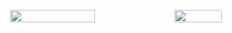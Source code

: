 
<a href="https://linktr.ee/sirvictahh" target="_blank">
  <object href="https://linktr.ee/sirvictahh" type="image/svg+xml">
    <img alt="João Víctor Maia's GitHub Profile README" src="https://raw.githubusercontent.com/sirvictahh/sirvictahh/main/maia.svg">
  </object>
</a>

<div align="center">
    <img class="img"  style="height:20%; width: 52%" src="https://github-readme-stats.vercel.app/api?username=sirvictahh&show_icons=true&theme=vision-friendly-dark" />
    <img class="img"  style="height:20%; width: 39%" src="https://github-readme-stats.vercel.app/api/top-langs/?username=sirvictahh&theme=vision-friendly-dark&layout=compact" />
</div>
